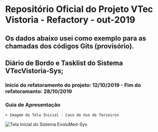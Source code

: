 # Repositório Oficial do Projeto VTec Vistoria - Refactory - out-2019

## Os dados abaixo usei como exemplo para as chamadas dos códigos Gits (provisório).

## Diário de Bordo e Tasklist do Sistema VTecVistoria-Sys;

### Início do refatoramento do projeto: 12/10/2019 - Fim do refatoramanto: 28/10/2019

### Guia de Apresentação

```
> Imagem da Tela Inicial - Caso de Uso de Terceiros
```

![Tela Inicial do Sistema EvoluMed-Sys](http://apimltools.com.br/vtecvistoriaimg/apresentacao-devolus1280x720.png "Apresentação Devolus")
